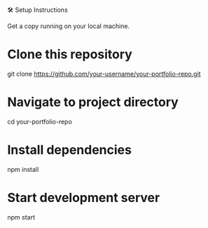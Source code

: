 🛠️ Setup Instructions

Get a copy running on your local machine.

# Clone this repository
git clone https://github.com/your-username/your-portfolio-repo.git

# Navigate to project directory
cd your-portfolio-repo

# Install dependencies
npm install

# Start development server
npm start
